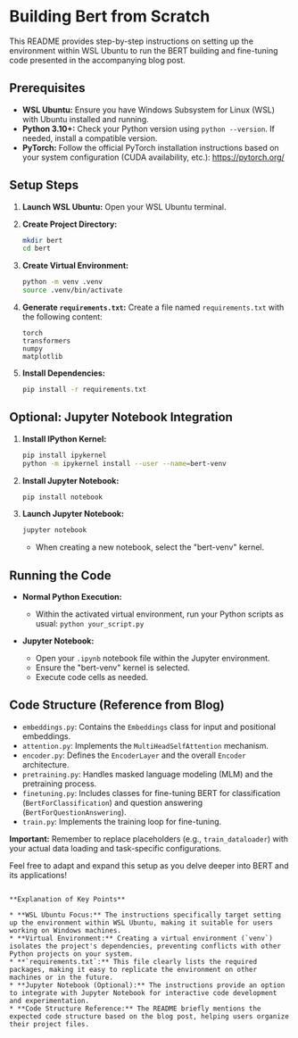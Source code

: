 # Building Bert from Scratch

This README provides step-by-step instructions on setting up the environment within WSL Ubuntu to run the BERT building and fine-tuning code presented in the accompanying blog post.

## Prerequisites

* **WSL Ubuntu:** Ensure you have Windows Subsystem for Linux (WSL) with Ubuntu installed and running.
* **Python 3.10+:** Check your Python version using `python --version`. If needed, install a compatible version.
* **PyTorch:** Follow the official PyTorch installation instructions based on your system configuration (CUDA availability, etc.): https://pytorch.org/

## Setup Steps

1. **Launch WSL Ubuntu:** Open your WSL Ubuntu terminal.

2. **Create Project Directory:**
   ```bash
   mkdir bert
   cd bert
   ```

3. **Create Virtual Environment:**
   ```bash
   python -m venv .venv
   source .venv/bin/activate
   ```

4. **Generate `requirements.txt`:**
   Create a file named `requirements.txt` with the following content:
   ```
   torch
   transformers
   numpy
   matplotlib
   ```

5. **Install Dependencies:**
   ```bash
   pip install -r requirements.txt
   ```

## Optional: Jupyter Notebook Integration

1. **Install IPython Kernel:**
   ```bash
   pip install ipykernel
   python -m ipykernel install --user --name=bert-venv
   ```

2. **Install Jupyter Notebook:**
   ```bash
   pip install notebook
   ```

3. **Launch Jupyter Notebook:**
   ```bash
   jupyter notebook
   ```
   * When creating a new notebook, select the "bert-venv" kernel.

## Running the Code

* **Normal Python Execution:**
   * Within the activated virtual environment, run your Python scripts as usual: `python your_script.py`

* **Jupyter Notebook:**
   * Open your `.ipynb` notebook file within the Jupyter environment.
   * Ensure the "bert-venv" kernel is selected.
   * Execute code cells as needed.

## Code Structure (Reference from Blog)

* `embeddings.py`: Contains the `Embeddings` class for input and positional embeddings.
* `attention.py`: Implements the `MultiHeadSelfAttention` mechanism.
* `encoder.py`: Defines the `EncoderLayer` and the overall `Encoder` architecture.
* `pretraining.py`: Handles masked language modeling (MLM) and the pretraining process.
* `finetuning.py`: Includes classes for fine-tuning BERT for classification (`BertForClassification`) and question answering (`BertForQuestionAnswering`).
* `train.py`: Implements the training loop for fine-tuning.

**Important:** Remember to replace placeholders (e.g., `train_dataloader`) with your actual data loading and task-specific configurations.

Feel free to adapt and expand this setup as you delve deeper into BERT and its applications!
```

**Explanation of Key Points**

* **WSL Ubuntu Focus:** The instructions specifically target setting up the environment within WSL Ubuntu, making it suitable for users working on Windows machines.
* **Virtual Environment:** Creating a virtual environment (`venv`) isolates the project's dependencies, preventing conflicts with other Python projects on your system.
* **`requirements.txt`:** This file clearly lists the required packages, making it easy to replicate the environment on other machines or in the future.
* **Jupyter Notebook (Optional):** The instructions provide an option to integrate with Jupyter Notebook for interactive code development and experimentation.
* **Code Structure Reference:** The README briefly mentions the expected code structure based on the blog post, helping users organize their project files.

